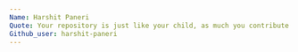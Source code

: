 ```yaml
---
Name: Harshit Paneri
Quote: Your repository is just like your child, as much you contribute as much it grow.
Github_user: harshit-paneri
---
```

